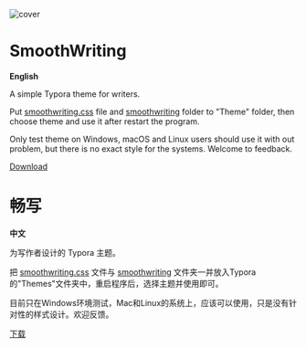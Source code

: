 ![cover](https://user-images.githubusercontent.com/2960097/95231900-5c04b280-0836-11eb-940c-1d5157388a53.png)

# SmoothWriting

**English**

A simple Typora theme for writers.

Put  [smoothwriting.css](https://github.com/nightwind93/SmoothWriting/blob/main/smoothwriting.css) file and [smoothwriting](https://github.com/nightwind93/SmoothWriting/tree/main/smoothwriting) folder to "Theme" folder, then choose theme and use it after restart the program.

Only test theme on Windows, macOS and Linux users should use it with out problem, but there is no exact style for the systems. Welcome to feedback. 

[Download](https://github.com/xincreate/typora-theme-smoothwriting/releases)


# 畅写

**中文**

为写作者设计的 Typora 主题。

把 [smoothwriting.css](https://github.com/nightwind93/SmoothWriting/blob/main/smoothwriting.css) 文件与 [smoothwriting](https://github.com/nightwind93/SmoothWriting/tree/main/smoothwriting) 文件夹一并放入Typora的"Themes"文件夹中，重启程序后，选择主题并使用即可。

目前只在Windows环境测试，Mac和Linux的系统上，应该可以使用，只是没有针对性的样式设计。欢迎反馈。


[下载](https://github.com/xincreate/typora-theme-smoothwriting/releases)
